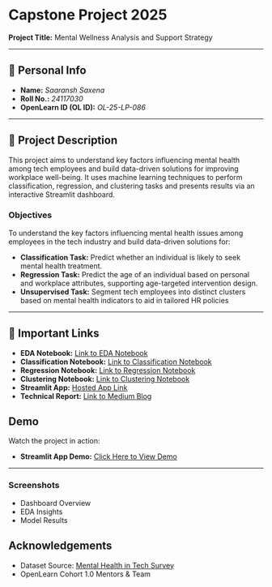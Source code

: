 # Capstone Project 2025  
**Project Title:** Mental Wellness Analysis and Support Strategy  

---

## 🧾 Personal Info
- **Name:** *Saaransh Saxena*  
- **Roll No.:** *24117030*  
- **OpenLearn ID (OL ID):** *OL-25-LP-086*  

---

## 📝 Project Description  
This project aims to understand key factors influencing mental health among tech employees and build data-driven solutions for improving workplace well-being. It uses machine learning techniques to perform classification, regression, and clustering tasks and presents results via an interactive Streamlit dashboard.

### **Objectives**
To understand the key factors influencing mental health issues among employees in the tech industry and
build data-driven solutions for:
- **Classification Task:** Predict whether an individual is likely to seek mental health treatment.
- **Regression Task:** Predict the age of an individual based on personal and workplace attributes, supporting age-targeted intervention design.
- **Unsupervised Task:** Segment tech employees into distinct clusters based on mental health indicators to aid in tailored HR policies

---

## 🔗 Important Links  
- **EDA Notebook:** [Link to EDA Notebook](#)
- **Classification Notebook:** [Link to Classification Notebook](#)
- **Regression Notebook:** [Link to Regression Notebook](#)
- **Clustering Notebook:** [Link to Clustering Notebook](#)
- **Streamlit App:** [Hosted App Link](#)  
- **Technical Report:** [Link to Medium Blog](#) 

## Demo  

Watch the project in action:  

- **Streamlit App Demo:** [Click Here to View Demo](#)  

---

### Screenshots  
- Dashboard Overview
- EDA Insights  
- Model Results


## Acknowledgements
- Dataset Source: [Mental Health in Tech Survey](https://www.kaggle.com/datasets/osmi/mental-health-in-tech-survey)
- OpenLearn Cohort 1.0 Mentors & Team
